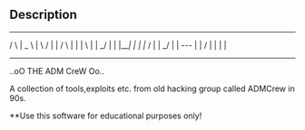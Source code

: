 ## Description ##

   ___      ______      _       _
 /     \   |   _   \   |  \   /  |
|  / \  |  |  |  \  |  |   \_/   |
| |___| |  |  |_ /  |  |   \_/   |
|  ---  |  |       /   |  |   |  |         
---   ---  --------    ---     ---
				   
..oO  THE ADM CreW Oo..

A collection of tools,exploits etc. from old hacking group called ADMCrew in 90s.

**Use this software for educational purposes only!

